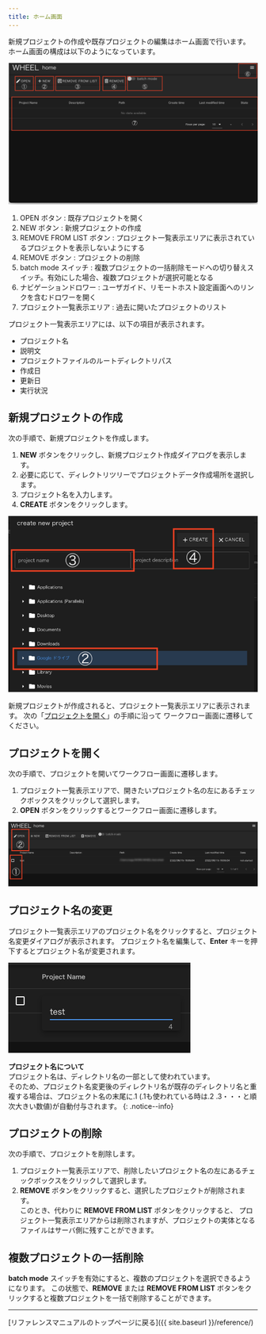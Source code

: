 ```yaml
---
title: ホーム画面
---
```

新規プロジェクトの作成や既存プロジェクトの編集はホーム画面で行います。
ホーム画面の構成は以下のようになっています。

![img](./img/home.png "home")
1. OPEN ボタン                : 既存プロジェクトを開く
1. NEW ボタン                 : 新規プロジェクトの作成
1. REMOVE FROM LIST ボタン    : プロジェクト一覧表示エリアに表示されているプロジェクトを表示しないようにする
1. REMOVE ボタン              : プロジェクトの削除
1. batch mode スイッチ        : 複数プロジェクトの一括削除モードへの切り替えスイッチ。有効にした場合、複数プロジェクトが選択可能となる
1. ナビゲーションドロワー     : ユーザガイド、リモートホスト設定画面へのリンクを含むドロワーを開く
1. プロジェクト一覧表示エリア : 過去に開いたプロジェクトのリスト

プロジェクト一覧表示エリアには、以下の項目が表示されます。
- プロジェクト名
- 説明文
- プロジェクトファイルのルートディレクトリパス
- 作成日
- 更新日
- 実行状況


## 新規プロジェクトの作成
次の手順で、新規プロジェクトを作成します。

1. __NEW__ ボタンをクリックし、新規プロジェクト作成ダイアログを表示します。
1. 必要に応じて、ディレクトリツリーでプロジェクトデータ作成場所を選択します。
1. プロジェクト名を入力します。
1. __CREATE__ ボタンをクリックします。

![img](./img/new.png "new")

新規プロジェクトが作成されると、プロジェクト一覧表示エリアに表示されます。
次の「[プロジェクトを開く](#プロジェクトを開く)」の手順に沿って
ワークフロー画面に遷移してください。

## プロジェクトを開く
次の手順で、プロジェクトを開いてワークフロー画面に遷移します。

1. プロジェクト一覧表示エリアで、開きたいプロジェクト名の左にあるチェックボックスをクリックして選択します。
1. __OPEN__ ボタンをクリックするとワークフロー画面に遷移します。

![img](./img/open.png "open")

## プロジェクト名の変更
プロジェクト一覧表示エリアのプロジェクト名をクリックすると、プロジェクト名変更ダイアログが表示されます。
プロジェクト名を編集して、__Enter__ キーを押下するとプロジェクト名が変更されます。

![img](./img/changeName.png "changeName")

__プロジェクト名について__  
プロジェクト名は、ディレクトリ名の一部として使われています。  
そのため、プロジェクト名変更後のディレクトリ名が既存のディレクトリ名と重複する場合は、プロジェクト名の末尾に.1
(.1も使われている時は.2 .3・・・と順次大きい数値)が自動付与されます。
{: .notice--info}

## プロジェクトの削除
次の手順で、プロジェクトを削除します。
1. プロジェクト一覧表示エリアで、削除したいプロジェクト名の左にあるチェックボックスをクリックして選択します。
1. __REMOVE__ ボタンをクリックすると、選択したプロジェクトが削除されます。  
   このとき、代わりに __REMOVE FROM LIST__ ボタンをクリックすると、
   プロジェクト一覧表示エリアからは削除されますが、プロジェクトの実体となるファイルはサーバ側に残すことができます。

## 複数プロジェクトの一括削除
__batch mode__ スイッチを有効にすると、複数のプロジェクトを選択できるようになります。
この状態で、__REMOVE__ または __REMOVE FROM LIST__ ボタンをクリックすると複数プロジェクトを一括で削除することができます。

--------
[リファレンスマニュアルのトップページに戻る]({{ site.baseurl }}/reference/)
